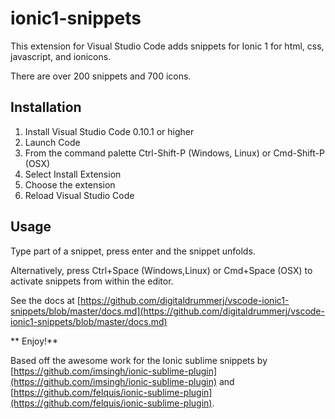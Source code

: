 # ionic1-snippets
 
 This extension for Visual Studio Code adds snippets for Ionic 1 for html, css, javascript, and ionicons.

There are over 200 snippets and 700 icons.

## Installation

1. Install Visual Studio Code 0.10.1 or higher
1. Launch Code
1. From the command palette Ctrl-Shift-P (Windows, Linux) or Cmd-Shift-P (OSX)
1. Select Install Extension
1. Choose the extension
1. Reload Visual Studio Code 

 
## Usage

Type part of a snippet, press enter and the snippet unfolds.  

Alternatively, press Ctrl+Space (Windows,Linux) or Cmd+Space (OSX) to activate snippets from within the editor.

See the docs at [https://github.com/digitaldrummerj/vscode-ionic1-snippets/blob/master/docs.md](https://github.com/digitaldrummerj/vscode-ionic1-snippets/blob/master/docs.md)

** Enjoy!**

Based off the awesome work for the Ionic sublime snippets by [https://github.com/imsingh/ionic-sublime-plugin](https://github.com/imsingh/ionic-sublime-plugin) and [https://github.com/felquis/ionic-sublime-plugin](https://github.com/felquis/ionic-sublime-plugin).
